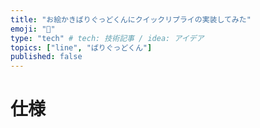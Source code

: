 ```yaml
---
title: "お絵かきばりぐっどくんにクイックリプライの実装してみた"
emoji: "👻"
type: "tech" # tech: 技術記事 / idea: アイデア
topics: ["line", "ばりぐっどくん"]
published: false
---
```


# 仕様
